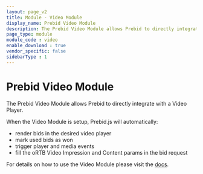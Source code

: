 ```yaml
---
layout: page_v2
title: Module - Video Module
display_name: Prebid Video Module
description: The Prebid Video Module allows Prebid to directly integrate with a Video Player.
page_type: module
module_code : video
enable_download : true
vendor_specific: false
sidebarType : 1
---
```


# Prebid Video Module

The Prebid Video Module allows Prebid to directly integrate with a Video Player.

When the Video Module is setup, Prebid.js will automatically:
- render bids in the desired video player
- mark used bids as won
- trigger player and media events
- fill the oRTB Video Impression and Content params in the bid request

For details on how to use the Video Module please visit the [docs]({{site.github.url}}/prebid-video/video-module.html).
